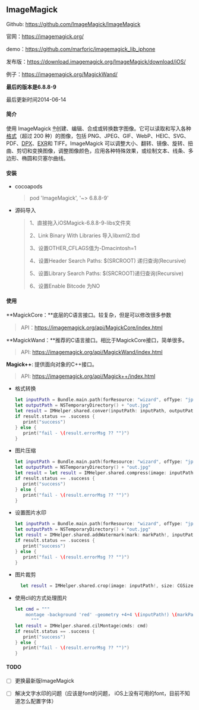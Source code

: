 ## ImageMagick

Github: https://github.com/ImageMagick/ImageMagick

官网：https://imagemagick.org/

demo：https://github.com/marforic/imagemagick_lib_iphone

发布版：https://download.imagemagick.org/ImageMagick/download/iOS/

例子：https://imagemagick.org/MagickWand/



**最后的版本是6.8.8-9**  

最后更新时间2014-06-14

#### 简介

使用 ImageMagick [®](http://tarr.uspto.gov/servlet/tarr?regser=serial&entry=78333969)创建、编辑、合成或转换数字图像。它可以读取和写入各种[格式](https://imagemagick.org/script/formats.php)（超过 200 种）的图像，包括 PNG、JPEG、GIF、WebP、HEIC、SVG、PDF、[DPX](https://imagemagick.org/script/motion-picture.php)、[EXR](https://imagemagick.org/script/high-dynamic-range.php)和 TIFF。ImageMagick 可以调整大小、翻转、镜像、旋转、扭曲、剪切和变换图像，调整图像颜色，应用各种特殊效果，或绘制文本、线条、多边形、椭圆和贝塞尔曲线。

#### 安装

* cocoapods

  > pod 'ImageMagick', '~> 6.8.8-9'

* 源码导入

  > 1、直接拖入iOSMagick-6.8.8-9-libs文件夹
  >
  > 2、Link Binary With Libraries 导入libxml2.tbd
  >
  > 3、设置OTHER_CFLAGS值为-Dmacintosh=1
  >
  > 4、设置Header Search Paths: $(SRCROOT) 递归查询(Recursive)
  >
  > 5、设置Library Search Paths: $(SRCROOT)递归查询(Recursive)
  >
  > 6、设置Enable Bitcode 为NO

#### 使用

**MagickCore：**底层的C语言接口。较复杂，但是可以修改很多参数

> API：https://imagemagick.org/api/MagickCore/index.html

**MagickWand：**推荐的C语言接口。相比于MagickCore接口，简单很多。

> API: https://imagemagick.org/api/MagickWand/index.html

**Magick++**: 提供面向对象的C++接口。

> API: https://imagemagick.org/api/Magick++/index.html



* 格式转换

  ```swift
  let inputPath = Bundle.main.path(forResource: "wizard", ofType: "jpg")
  let outputPath = NSTemporaryDirectory() + "out.jpg"
  let result = IMHelper.shared.conver(inputPath: inputPath, outputPath: outputPath)
  if result.status == .success {
     print("success")
  } else {
     print("fail - \(result.errorMsg ?? "")")
  }
  ```
  
* 图片压缩

  ```swift
  let inputPath = Bundle.main.path(forResource: "wizard", ofType: "jpg")
  let outputPath = NSTemporaryDirectory() + "out.jpg"
  let result = let result = IMHelper.shared.compress(image: inputPath!, quality: 10, resize: CGSize(width: 200, height: 200), outputPath: outputPath)
  if result.status == .success {
     print("success")
  } else {
     print("fail - \(result.errorMsg ?? "")")
  }
  ```
  
* 设置图片水印

  ```swift
  let inputPath = Bundle.main.path(forResource: "wizard", ofType: "jpg")
  let outputPath = NSTemporaryDirectory() + "out.jpg"
  let result = IMHelper.shared.addWatermark(mark: markPath!, inputPath: inputPath!, outputPath: outputPath)
  if result.status == .success {
     print("success")
  } else {
     print("fail - \(result.errorMsg ?? "")")
  }
  ```
  
* 图片裁剪

  ```swift
  	let result = IMHelper.shared.crop(image: inputPath!, size: CGSize(width: 100, height: 30), point: CGPoint(x: 0, y: 0), outputPath: outputPath)
  ```

* 使用cli的方式处理图片

  ```swift
  let cmd = """
      montage -background 'red' -geometry +4+4 \(inputPath!) \(markPath!) \(outputPath)
  		"""
  let result = IMHelper.shared.cilMontage(cmds: cmd)
  if result.status == .success {
     print("success")
  } else {
     print("fail - \(result.errorMsg ?? "")")
  }
  ```



#### TODO

- [ ] 更换最新版ImageMagick
- [ ] 解决文字水印的问题（应该是font的问题， iOS上没有可用的font，目前不知道怎么配置字体）

